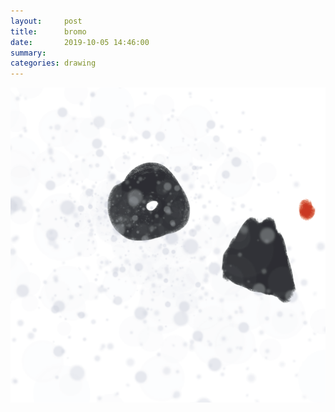 ```yaml
---
layout:     post
title:      bromo
date:       2019-10-05 14:46:00
summary:    
categories: drawing
---
```

![bromo](/images/diary/bromo.png ".")
